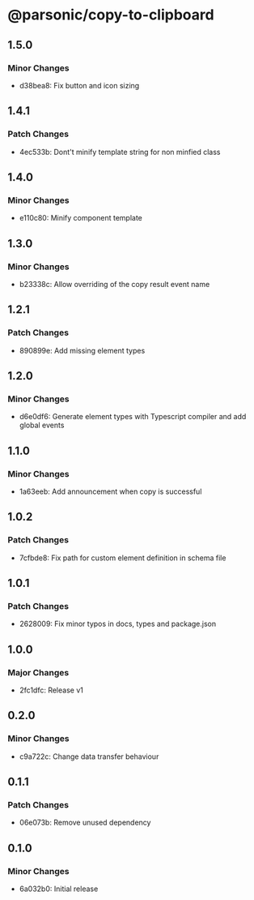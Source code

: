 # @parsonic/copy-to-clipboard

## 1.5.0

### Minor Changes

- d38bea8: Fix button and icon sizing

## 1.4.1

### Patch Changes

- 4ec533b: Dont't minify template string for non minfied class

## 1.4.0

### Minor Changes

- e110c80: Minify component template

## 1.3.0

### Minor Changes

- b23338c: Allow overriding of the copy result event name

## 1.2.1

### Patch Changes

- 890899e: Add missing element types

## 1.2.0

### Minor Changes

- d6e0df6: Generate element types with Typescript compiler and add global events

## 1.1.0

### Minor Changes

- 1a63eeb: Add announcement when copy is successful

## 1.0.2

### Patch Changes

- 7cfbde8: Fix path for custom element definition in schema file

## 1.0.1

### Patch Changes

- 2628009: Fix minor typos in docs, types and package.json

## 1.0.0

### Major Changes

- 2fc1dfc: Release v1

## 0.2.0

### Minor Changes

- c9a722c: Change data transfer behaviour

## 0.1.1

### Patch Changes

- 06e073b: Remove unused dependency

## 0.1.0

### Minor Changes

- 6a032b0: Initial release
